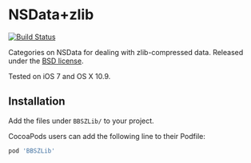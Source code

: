 # NSData+zlib

[![Build Status](https://travis-ci.org/bitbasenyc/nsdata-zlib.svg)](https://travis-ci.org/bitbasenyc/nsdata-zlib)

Categories on NSData for dealing with zlib-compressed data. Released under the [BSD license](LICENSE).

Tested on iOS 7 and OS X 10.9.

## Installation

Add the files under `BBSZLib/` to your project. 

CocoaPods users can add the following line to their Podfile:

``` ruby
pod 'BBSZLib'
```
